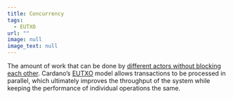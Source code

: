 ```yaml
---
title: Concurrency
tags:
  - EUTXO
url: ""
image: null
image_text: null
---
```


The amount of work that can be done by [different actors without blocking each other](https://iohk.io/en/blog/posts/2021/09/10/concurrency-and-all-that-cardano-smart-contracts-and-the-eutxo-model/). Cardano’s [EUTXO](https://www.essentialcardano.io/glossary/eutxo) model allows transactions to be processed in parallel, which ultimately improves the throughput of the system while keeping the performance of individual operations the same.
